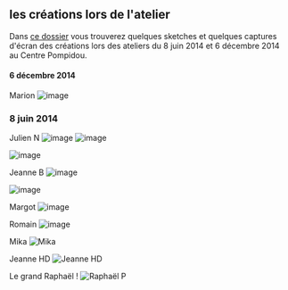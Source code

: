 ## les créations lors de l'atelier

Dans [ce dossier](https://github.com/juliendorra/cookies-code-couleurs/tree/master/cre%CC%81ations) vous trouverez quelques sketches et quelques captures d'écran des créations lors des ateliers du 8 juin 2014 et 6 décembre 2014 au Centre Pompidou.

#### 6 décembre 2014

Marion
![image](marion/image.png)

### 8 juin 2014

Julien N
![image](julien1/julien1-b.png)
![image](julien1/julien1-a.png)

![image](julien2/julien2-a.png)


Jeanne B
![image](jeanne_b/jeanne_b.png/)

![image](jeanne_b_2/jeanne_b_2.png)


Margot 
![image](margot.jpg)

Romain
![image](romain_marine/romain_marine.png)

Mika
![Mika](Mika1/mika1.png)


Jeanne HD
![Jeanne HD](jeanne_hd/jeanne_hd.png)


Le grand Raphaël !
![Raphaël P](raphael_P.jpg)
